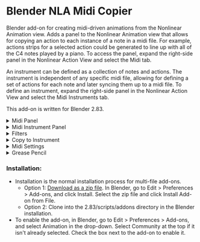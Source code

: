# Blender NLA Midi Copier
Blender add-on for creating midi-driven animations from the Nonlinear Animation view.  Adds a panel to the Nonlinear Animation view that allows for copying an action to each instance of a note in a midi file. For example, actions strips for a selected action could be generated to line up with all of the C4 notes played by a piano. To access the panel, expand the right-side panel in the Nonlinear Action View and select the Midi tab.

An instrument can be defined as a collection of notes and actions.  The instrument is independent of any specific midi file, allowing for defining a set of actions for each note and later syncing them up to a midi file.  To define an instrument, expand the right-side panel in the Nonlinear Action View and select the Midi Instruments tab.

This add-on is written for Blender 2.83.


<details>
<summary>
Midi Panel 
</summary>
 
### Midi Panel controls:

![Midi Panel](images/midi_panel.PNG)

* Choose midi file:
  * Select a midi file.
* Midi File:
  * Displays the selected midi file.
* Track:
  * Choose a track from the midi file. (Tracks with no notes will not be shown.)
* Note:
  * Choose a note from the selected track. (Only notes played in the selected track will be shown.)
* Type:
  * The type of object to animate. Select "Object" to animate objects in the scene. Change this value to animate something other than an object.  For example, select "Light" to animate the brightness of a light.
* Object:
  * The object to animate.  This field will change depending on the value of Type.  If Type is Object, this field will allow selecting an object, if Type is Light, this field will allow selecting a Light, ect.  
* Action:
  * The action to generate NLA Strips from. Only actions valid for the selected Type will be shown.
* Copy Action to Selected Objects:
  * If this option is selected, then the selected objects will be animated instead of the Object in the Object control. This option is only valid for Type Object or any type that can be object data (such as Mesh and Curve). 
* Duplicate Object on Overlap:
  * If this option is selected, then overlapping action strips will be placed on new objects that are duplicates of the original object being animated. This option is only valid for Type Object or any type that can be object data (such as Mesh and Curve). If the type is not Object, then all objects using the data will be duplicated. For example if the action is defined on a Curve, all objects using the Curve will be duplicated.
* Action Length (Frames):
  * The length of the action. Used to determine if the action overlaps another action when duplicating objects. Defaults to the true length of the action. As an example, if this is set to 50 frames, and two notes are only 30 frames apart, then the action for the second note will be considered to overlap the action. The second note's action will be copied to a duplicate object if Duplicate Object on Overlap is selected. If this value is set to less than the true length of the action, it will be replaced by the true length of the action. This control is not available if no action is selected.  
* Sync Length with Notes
  * If selected, the length of the copied action will be scaled to match the length of the note it is copied to multiplied by the scale factor.
* Scale Factor
  * Affects the length of actions when "Sync Length with Notes" is selected. The copied action length will be equal to the length of the note multiplied by this scale factor. (Scale factor of 1 will match the note length exactly.)
* Add filters.  
  * Adds filters. If selected, any defined filters will be applied when copying actions. No filters will be applied if this option is not selected. See the Filters section for more information about filters.
* Blending
  * Sets blending type for action strips placed on additional nla tracks if the first nla track does not have room for the action. If this is set to None, actions will be skipped if there is no room on the first nla track.     
* Nla Track:
  * The name of the NLA track to place action strips on.  If a track with this name exists, actions will be placed on it, otherwise a new track with this name will be created.  A name wil be automatically generated if this field is blank. 
* First Frame:
  * The frame that the midi file starts on.
* Frame Offset:
  * Offset in frames to use when generating action strips (can be negative). For example, if the frame offset is -5, then the generated action strips will be placed starting 5 frames before the instances of the selected note.   
* Copy Action to Notes:
  * Generates action scripts from the selected action that line up with all instances of the selected note.  

</details>  

<details>
<summary>
Midi Instrument Panel 
</summary>
 
### Midi Instrument Panel Controls

![Midi Instrument Panel](images/midi_instrument_panel.png)

* Instrument
  * The selected instrument.  


#### Properties Box


* Name
  * The name of the instrument.
* Instrument Frame Offset:
  * The frame offset used when animating the instrument. This is added to the frame offset for each action. 
* Delete \<instrument name\>  
  * Delete the instrument
      


#### Notes Box

![Notes Box](images/notes_box.png)

* Note:
  * The selected note.  If there are actions associated to the note, the number of actions will be displayed in parentheses. For example, C5 (2) indicates that there are two actions associated to the note C5. An astrix indicates than there are actions that may be copied to other notes due to pitch filters. An exclamation mark indicates there are actions that are missing an object or action, so they will not be copied.
* Search
  * Search for a note by note name or midi pitch number. 
* Add Action
  * Adds an action for the selected note.    
* Action Boxes
  * Each action for the selected note is displayed in its own box. See the "Midi Panel Controls" section above for explanations of the controls in the action boxes.   

#### Transpose Box

![Transpose Box](images/transpose_box.png)

* Transpose: The transpose buttons transpose the instrument. Transpose buttons are disabled if the transposition would result in notes outside of the 0-127 midi pitch range.
  * \- octave: shift all actions down an octave
  * \- step: shift all actions down a step
  * \+ step: shift all actions up a step
  * \+ octave: shift all actions up an octave
* Transpose filters: Sets how the pitch filters are transposed
  * Do not transpose: Does not transpose the pitch filters.
  * Transpose if possible except all-inclusive: Transposes all pitch filters except pitch filters that include every midi pitch (pitch >= 0 or pitch <= 127). Pitch filters that would be transposed to a pitch outside the 0-127 midi pitch range are not transposed.  
  * Transpose if possible: Transposes pitch filters. Pitch filters that would be transposed to a pitch outside the 0-127 midi pitch range are not transposed.  
  * Transpose all except all-inclusive: Transposes all pitch filters except pitch filters that include every midi pitch (pitch >= 0 or pitch <= 127). Transpose buttons are disabled if any pitch filters would be transposed to a range outside of the 0-127 midi pitch range. 
  * Transpose all: Transposes all pitch filters. Transpose buttons are disabled if any pitch filters would be transposed to a range outside of the 0-127 midi pitch range.


#### Animate Box

![Animate Box](images/animate_box.png)

The animate instrument box is not available if there is no selected midi file.  Select a midi file in the Midi Panel.

* Track
  * The track from the midi file to use when animating the instrument.
* Copy to single track
  * If selected, all actions for the instrument will be copied to a single NLA track (this is overwritten for any actions within that define their own NLA track). If this is not selected, a new track will be created for each note.
* Nla Track:
  * The name of the NLA track to copy actions to if "Copy to single track" is selected. A name will be generated if this field is blank.    
* Animate \<instrument name\>
  * Animate the instrument.  The instrument's actions will be copied to notes from the selected track from the selected midi file.  The midi file is selected in the Midi Panel, and the selected track is selected in the Track field directly above this button.  The First Frame field in the Midi Panel will be used as the frame the midi file starts on.


* Create New Instrument
  * Creates a new instrument.
  
</details>  

<details>
<summary>
Filters
</summary>

### Filters

![Filter](images/FilterExample.PNG)

Filters can be used to filter notes when copying actions. 
Filters are defined within a filter group. Actions are copied to notes that match any of the filter groups. For a note to match a filter group, it must match all filters within the group.
For example, if group 1 has filters A and B, and group 2 has filters C and D, actions will be copied to notes that match either both filters A and B, or both filters C and D (this includes actions matching all filters A, B, C, and D).


### Filter Controls 

Click "Add Filter Group" to add a new filter group. Click the x in the top right of the filter group to remove it.

Click "Add Filter" to add a filter within the group. Click the x next to the filter to remove it.

If more than one filter is defined in a group, the arrows can be used to move the filters up and down. The filters are applied from top to bottom.

Pitch filters overwrite instrument notes and the note selected in the midi panel.


### Filters
* Every
  * Includes every nth note starting with a specified index. For example, "Every 2 notes, starting with note 1" will include every other note, starting with the first note.
* Note Length
  * Filters notes by length. For example, "Note Length < 10 frames" will include only notes that have a length less than 10 frames.    
* Relative Start Time
  * Filters notes by their start time (time is based on the beginning of the midi file). For example, "Relative Start Time > 5 Seconds" will include only notes that start after 5 seconds into the midi file.  
* Pitch
  * Filters notes by pitch. For example, "Pitch > B3" will include all pitches above B3 (so C3 and higher). If a pitch filter is present, it will overwrite the note selected in the midi panel or in the instrument (only affects the filter group the filter is defined in). If the pitch is "Selected" it will match the selected pitch in the midi panel, or the pitch of the instrument note if the filter is part of an instrument. 
* Velocity
  * Filters notes by their midi velocity. For example, "Velocity = 127" will include only notes with a velocity of 127.     

</details>

<details>
<summary>
Copy to Instrument
</summary>

### Copy to Instrument

![Copy to Instrument](images/copy_to_instrument_panel.png)

The action defined in the Nla Midi panel can be copied to an instrument.

* Instrument
  * The instrument to copy the action to.
* Note
  * The note within the instrument to copy the action to. (If the search field is blank, this field is automatically updated when the note selected in the NLA midi panel is changed.)
* Search
  * Search for a note by note name or midi pitch number.
* Copy to Instruments
  * Copies the action in the NLA midi panel to the selected instrument and note. This option is not available if "Copy Action to Selected Objects" is selected in the NLA midi panel.    
     
</details>


<details>
<summary>
Midi Settings
</summary>

### Midi Settings

![Midi Settings](images/midi_settings_panel.png)

* Middle C
  * Sets the note that corresponds to middle C (midi pitch 60). This changes the displayed value of middle C and updates the display for instrument notes and the note in the midi panel. This does not change the midi note pitches.

</details>

<details>
<summary>
Grease Pencil
</summary>

### Grease Pencil

![Grease Pencil Midi Panel](images/GreasePencilMidiPanelExample.PNG)

This add-on also allows for copying selected grease pencil frames to sync with notes in a midi file. 
The grease pencil midi panel is available in the Grease Pencil Dope Sheet when "Only Show Selected" is selected in the Dope Sheet bar.
The grease pencil panel midi is independent of the Nonlinear Animation midi panel (the selected midi file, frame offsets, and midi settings are not tied to the Nonlinear Animation midi panel). Instruments are not supported for grease pencil keyframes.

For the most part, controls are the same as in the Nonlinear Animation midi panel. 

* Delete Source Keyframes
  * If this option is selected, the selected keyframes will be deleting when copied.
* Skip overlaps
  * If selected, keyframes will not be copied to notes that overlap the previous note (notes where the first copied frame would be at or before the last copied frame of the previous note are skipped).
* Sync length with notes
  * Syncs the length of the copied keyframes to the length of the note. The spacing of the copied keyframes is adjusted so that the time between the first and last keyframes is equal to the length of the note multiplied by the scale factor.
* Copy keyframes to notes
  * Copies the selected keyframes to times that line up with instances of the selected note.
  
See the midi panel section for more information about the other controls.
  
</details>


### Installation:
* Installation is the normal installation process for multi-file add-ons.
  * Option 1: [Download as a zip file](https://github.com/Cornerback24/Blender-NLA-Midi-Copier/archive/master.zip). In Blender, go to Edit > Preferences > Add-ons, and click Install.  Select the zip file and click Install Add-on from File.
  * Option 2: Clone into the 2.83/scripts/addons directory in the Blender installation.
* To enable the add-on, in Blender, go to Edit > Preferences > Add-ons, and select Animation in the drop-down. Select Community at the top if it isn't already selected. Check the box next to the add-on to enable it.
